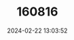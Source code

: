 ---
title: "160816"
category: "Euphaedra piriformis"
draft: false
date: 2024-02-22 13:03:52
languages:
  English: ["Pear-banded Forester"]
---